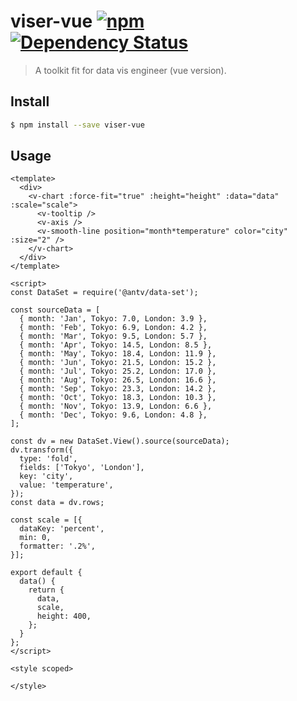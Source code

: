 # viser-vue [![npm](https://img.shields.io/npm/v/viser-vue.svg)](https://www.npmjs.com/package/viser-vue) [![Dependency Status](https://david-dm.org/viserjs/viser-vue.svg?path=packages/viser-vue)](https://david-dm.org/viserjs/viser-vue.svg?path=packages/viser-vue)

> A toolkit fit for data vis engineer (vue version).

## Install

```sh
$ npm install --save viser-vue
```

## Usage

```vue
<template>
  <div>
    <v-chart :force-fit="true" :height="height" :data="data" :scale="scale">
      <v-tooltip />
      <v-axis />
      <v-smooth-line position="month*temperature" color="city" :size="2" />
    </v-chart>
  </div>
</template>

<script>
const DataSet = require('@antv/data-set');

const sourceData = [
  { month: 'Jan', Tokyo: 7.0, London: 3.9 },
  { month: 'Feb', Tokyo: 6.9, London: 4.2 },
  { month: 'Mar', Tokyo: 9.5, London: 5.7 },
  { month: 'Apr', Tokyo: 14.5, London: 8.5 },
  { month: 'May', Tokyo: 18.4, London: 11.9 },
  { month: 'Jun', Tokyo: 21.5, London: 15.2 },
  { month: 'Jul', Tokyo: 25.2, London: 17.0 },
  { month: 'Aug', Tokyo: 26.5, London: 16.6 },
  { month: 'Sep', Tokyo: 23.3, London: 14.2 },
  { month: 'Oct', Tokyo: 18.3, London: 10.3 },
  { month: 'Nov', Tokyo: 13.9, London: 6.6 },
  { month: 'Dec', Tokyo: 9.6, London: 4.8 },
];

const dv = new DataSet.View().source(sourceData);
dv.transform({
  type: 'fold',
  fields: ['Tokyo', 'London'],
  key: 'city',
  value: 'temperature',
});
const data = dv.rows;

const scale = [{
  dataKey: 'percent',
  min: 0,
  formatter: '.2%',
}];

export default {
  data() {
    return {
      data,
      scale,
      height: 400,
    };
  }
};
</script>

<style scoped>

</style>
```
